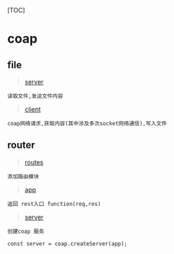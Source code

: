[TOC]

# coap

## file

> [server](./file/server.js)

```
读取文件,发送文件内容
```

> [client](./file/client.js)

```
coap网络请求,获取内容(其中涉及多次socket网络通信),写入文件
```


## router

> [routes](./router/routes)

```
添加路由模块
```

> [app](./router/app.js)

```
返回 rest入口 function(req,res)
```

> [server](./router/server.js)

```
创建coap 服务

const server = coap.createServer(app);
```